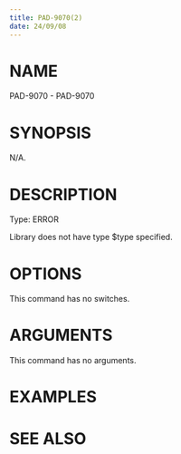 ```yaml
---
title: PAD-9070(2)
date: 24/09/08
---
```


# NAME

PAD-9070 - PAD-9070

# SYNOPSIS

N/A.

# DESCRIPTION

Type: ERROR

Library does not have type $type specified.

# OPTIONS

This command has no switches.

# ARGUMENTS

This command has no arguments.

# EXAMPLES

# SEE ALSO
